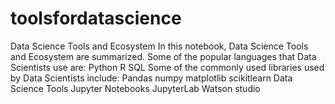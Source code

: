# toolsfordatascience
Data Science Tools and Ecosystem In this notebook, Data Science Tools and Ecosystem are summarized.  Some of the popular languages that Data Scientists use are:  Python R SQL  Some of the commonly used libraries used by Data Scientists include:  Pandas numpy matplotlib scikitlearn  Data Science Tools Jupyter Notebooks JupyterLab Watson studio
